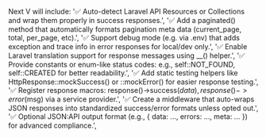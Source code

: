 Next V will include:
    '✅ Auto-detect Laravel API Resources or Collections and wrap them properly in success responses.',
    '✅ Add a paginated() method that automatically formats pagination meta data (current_page, total, per_page, etc).',
    '✅ Support debug mode (e.g. via .env) that adds exception and trace info in error responses for local/dev only.',
    '✅ Enable Laravel translation support for response messages using __() helper.',
    '✅ Provide constants or enum-like status codes: e.g., self::NOT_FOUND, self::CREATED for better readability.',
    '✅ Add static testing helpers like HttpResponse::mockSuccess() or ::mockError() for easier response testing.',
    '✅ Register response macros: response()->success($data), response()->error($msg) via a service provider.',
    '✅ Create a middleware that auto-wraps JSON responses into standardized success/error formats unless opted out.',
    '✅ Optional JSON:API output format (e.g., { data: ..., errors: ..., meta: ... }) for advanced compliance.',
